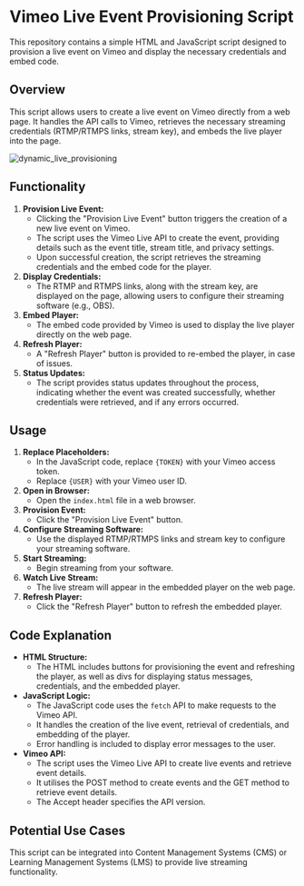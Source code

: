 # Vimeo Live Event Provisioning Script

This repository contains a simple HTML and JavaScript script designed to provision a live event on Vimeo and display the necessary credentials and embed code.

## Overview

This script allows users to create a live event on Vimeo directly from a web page. It handles the API calls to Vimeo, retrieves the necessary streaming credentials (RTMP/RTMPS links, stream key), and embeds the live player into the page.

![dynamic_live_provisioning](https://github.com/user-attachments/assets/ba443121-576b-4832-b298-4b2a9e5449a0)


## Functionality

1.  **Provision Live Event:**
    * Clicking the "Provision Live Event" button triggers the creation of a new live event on Vimeo.
    * The script uses the Vimeo Live API to create the event, providing details such as the event title, stream title, and privacy settings.
    * Upon successful creation, the script retrieves the streaming credentials and the embed code for the player.
2.  **Display Credentials:**
    * The RTMP and RTMPS links, along with the stream key, are displayed on the page, allowing users to configure their streaming software (e.g., OBS).
3.  **Embed Player:**
    * The embed code provided by Vimeo is used to display the live player directly on the web page.
4.  **Refresh Player:**
    * A "Refresh Player" button is provided to re-embed the player, in case of issues.
5.  **Status Updates:**
    * The script provides status updates throughout the process, indicating whether the event was created successfully, whether credentials were retrieved, and if any errors occurred.

## Usage

1.  **Replace Placeholders:**
    * In the JavaScript code, replace `{TOKEN}` with your Vimeo access token.
    * Replace `{USER}` with your Vimeo user ID.
2.  **Open in Browser:**
    * Open the `index.html` file in a web browser.
3.  **Provision Event:**
    * Click the "Provision Live Event" button.
4.  **Configure Streaming Software:**
    * Use the displayed RTMP/RTMPS links and stream key to configure your streaming software.
5.  **Start Streaming:**
    * Begin streaming from your software.
6.  **Watch Live Stream:**
    * The live stream will appear in the embedded player on the web page.
7. **Refresh Player:**
    * Click the "Refresh Player" button to refresh the embedded player.

## Code Explanation

* **HTML Structure:**
    * The HTML includes buttons for provisioning the event and refreshing the player, as well as divs for displaying status messages, credentials, and the embedded player.
* **JavaScript Logic:**
    * The JavaScript code uses the `fetch` API to make requests to the Vimeo API.
    * It handles the creation of the live event, retrieval of credentials, and embedding of the player.
    * Error handling is included to display error messages to the user.
* **Vimeo API:**
    * The script uses the Vimeo Live API to create live events and retrieve event details.
    * It utilises the POST method to create events and the GET method to retrieve event details.
    * The Accept header specifies the API version.

## Potential Use Cases

This script can be integrated into Content Management Systems (CMS) or Learning Management Systems (LMS) to provide live streaming functionality.

